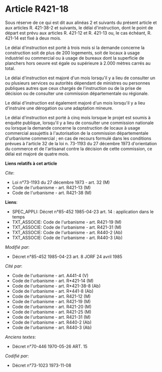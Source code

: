 # Article R421-18

Sous réserve de ce qui est dit aux alinéas 2 et suivants du présent article et aux articles R. 421-38-2 et suivants, le délai
d'instruction, dont le point de départ est prévu aux articles R. 421-12 et R. 421-13 ou, le cas échéant, R. 421-14 est fixé à
deux mois.

Le délai d'instruction est porté à trois mois si la demande concerne la construction soit de plus de 200 logements, soit de
locaux à usage industriel ou commercial ou à usage de bureaux dont la superficie de planchers hors oeuvre est égale ou
supérieure à 2.000 mètres carrés au total.

Le délai d'instruction est majoré d'un mois lorsqu'il y a lieu de consulter un ou plusieurs services ou autorités dépendant
de ministres ou personnes publiques autres que ceux chargés de l'instruction ou de la prise de décision ou de consulter une
commission départementale ou régionale.

Le délai d'instruction est également majoré d'un mois lorsqu'il y a lieu d'instruire une dérogation ou une adaptation
mineure.

Le délai d'instruction est porté à cinq mois lorsque le projet est soumis à enquête publique, lorsqu'il y a lieu de consulter
une commission nationale ou lorsque la demande concerne la construction de locaux à usage commercial assujettis à
l'autorisation de la commission départementale d'urbanisme commercial ; en cas de recours formulé dans les conditions prévues
à l'article 32 de la loi n. 73-1193 du 27 décembre 1973 d'orientation du commerce et de l'artisanat contre la décision de
cette commission, ce délai est majoré de quatre mois.

**Liens relatifs à cet article**

_Cite_:

  - Loi n°73-1193 du 27 décembre 1973 - art. 32 (M)
  - Code de l'urbanisme - art. R421-13 (M)
  - Code de l'urbanisme - art. R421-38 (M)

**Liens**:

  - SPEC_APPLI: Décret n°85-452 1985-04-23 art. 14 : application dans le temps
  - TXT_ASSOCIE: Code de l'urbanisme - art. R421-19 (M)
  - TXT_ASSOCIE: Code de l'urbanisme - art. R421-31 (M)
  - TXT_ASSOCIE: Code de l'urbanisme - art. R440-2 (Ab)
  - TXT_ASSOCIE: Code de l'urbanisme - art. R440-3 (Ab)

_Modifié par_:

  - Décret n°85-452 1985-04-23 art. 8 JORF 24 avril 1985

_Cité par_:

  - Code de l'urbanisme - art. A441-4 (V)
  - Code de l'urbanisme - art. R*421-14 (M)
  - Code de l'urbanisme - art. R*421-38-8 (Ab)
  - Code de l'urbanisme - art. R*441-8 (Ab)
  - Code de l'urbanisme - art. R421-12 (M)
  - Code de l'urbanisme - art. R421-19 (M)
  - Code de l'urbanisme - art. R421-20 (M)
  - Code de l'urbanisme - art. R421-25 (M)
  - Code de l'urbanisme - art. R421-31 (M)
  - Code de l'urbanisme - art. R440-2 (Ab)
  - Code de l'urbanisme - art. R440-3 (Ab)

_Anciens textes_:

  - Décret n°70-446 1970-05-26 ART. 15

_Codifié par_:

  - Décret n°73-1023 1973-11-08
